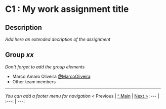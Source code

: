 # C1 : My work assignment title

## Description
_Add here an extended decription of the assignment_


## Group _xx_

_Don't forget to add the group elements_

* Marco Amaro Oliveira [@MarcoOliveira](https://github.com/marcoamarooliveira)
* Other team members



---
_You can add a footer menu for navigation_ 
< Previous | [^ Main](../../../) | [Next >](c2.md)
:--- | :---: | ---: 